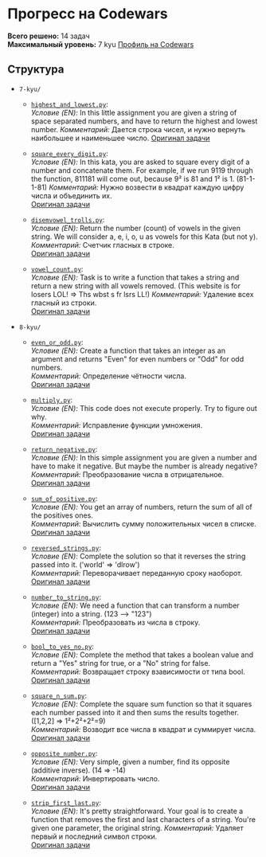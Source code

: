 # Прогресс на Codewars  
**Всего решено:** 14 задач  
**Максимальный уровень:** 7 kyu 
[Профиль на Codewars](https://www.codewars.com/users/Max02117)  

## Структура  
- `7-kyu/` 
  -  [`highest_and_lowest.py`](7-kyu/highest_and_lowest.py):  
    *Условие (EN):* In this little assignment you are given a string of space separated numbers, and have to return the highest and lowest number.
    *Комментарий:*  Дается строка чисел, и нужно вернуть наибольшее и наименьшее число. 
    [Оригинал задачи](https://www.codewars.com/kata/554b4ac871d6813a03000035)  

  -  [`square_every_digit.py`](7-kyu/square_every_digit.py):  
    *Условие (EN):* In this kata, you are asked to square every digit of a number and concatenate them. For example, if we run 9119 through the function, 811181 will come out, because 9² is 81 and 1² is 1. (81-1-1-81)
    *Комментарий:* Нужно возвести в квадрат каждую цифру числа и объединить их.  
    [Оригинал задачи](https://www.codewars.com/kata/546e2562b03326a88e000020)  

  -  [`disemvowel_trolls.py`](7-kyu/disemvowel_trolls.py):  
    *Условие (EN):* Return the number (count) of vowels in the given string. We will consider a, e, i, o, u as vowels for this Kata (but not y).
    *Комментарий:* Счетчик гласных в строке.  
    [Оригинал задачи](https://www.codewars.com/kata/54ff3102c1bad923760001f3)  

  -  [`vowel_count.py`](7-kyu/vowel_count.py):  
    *Условие (EN):* Task is to write a function that takes a string and return a new string with all vowels removed. (This website is for losers LOL! => Ths wbst s fr lsrs LL!)
    *Комментарий:* Удаление всех гласный из строки.  
    [Оригинал задачи](https://www.codewars.com/kata/52fba66badcd10859f00097e)  

- `8-kyu/`  
  - [`even_or_odd.py`](8-kyu/even_or_odd.py):  
    *Условие (EN):* Create a function that takes an integer as an argument and returns "Even" for even numbers or "Odd" for odd numbers.  
    *Комментарий:* Определение чётности числа.  
    [Оригинал задачи](https://www.codewars.com/kata/53da3dbb4a5168369a0000fe)  

  - [`multiply.py`](8-kyu/multiply.py):  
    *Условие (EN):* This code does not execute properly. Try to figure out why.  
    *Комментарий:* Исправление функции умножения.  
    [Оригинал задачи](https://www.codewars.com/kata/50654ddff44f800200000004)  

  - [`return_negative.py`](8-kyu/return_negative.py):  
    *Условие (EN):* In this simple assignment you are given a number and have to make it negative. But maybe the number is already negative?  
    *Комментарий:* Преобразование числа в отрицательное.  
    [Оригинал задачи](https://www.codewars.com/kata/55685cd7ad70877c23000102)  

  - [`sum_of_positive.py`](8-kyu/sum_of_positive.py):  
    *Условие (EN):* You get an array of numbers, return the sum of all of the positives ones.  
    *Комментарий:* Вычислить сумму положительных чисел в списке.  
    [Оригинал задачи](https://www.codewars.com/kata/5715eaedb436cf5606000381)  

  -  [`reversed_strings.py`](8-kyu/reversed_strings.py):  
    *Условие (EN):* Complete the solution so that it reverses the string passed into it. ('world'  =>  'dlrow')   
    *Комментарий:* Переворачивает переданную сроку наоборот.  
    [Оригинал задачи](https://www.codewars.com/kata/5168bb5dfe9a00b126000018)  

  -  [`number_to_string.py`](8-kyu/number_to_string.py):  
    *Условие (EN):* We need a function that can transform a number (integer) into a string. (123  --> "123")   
    *Комментарий:* Преобразовать из числа в строку.  
    [Оригинал задачи](https://www.codewars.com/kata/5265326f5fda8eb1160004c8)  

  -  [`bool_to_yes_no.py`](8-kyu/bool_to_yes_no.py):  
    *Условие (EN):* Complete the method that takes a boolean value and return a "Yes" string for true, or a "No" string for false.   
    *Комментарий:* Возвращает строку взависимости от типа bool.  
    [Оригинал задачи](https://www.codewars.com/kata/53369039d7ab3ac506000467)  

  -  [`square_n_sum.py`](8-kyu/square_n_sum.py):  
    *Условие (EN):* Complete the square sum function so that it squares each number passed into it and then sums the results together. ([1,2,2] => 1²+2²+2²=9)  
    *Комментарий:* Возводит все числа в квадрат и суммирует числа.  
    [Оригинал задачи](https://www.codewars.com/kata/515e271a311df0350d00000f)  

  -  [`opposite_number.py`](8-kyu/opposite_number.py):  
    *Условие (EN):* Very simple, given a number, find its opposite (additive inverse). (14 => -14)  
    *Комментарий:* Инвертировать число.  
    [Оригинал задачи](https://www.codewars.com/kata/56dec885c54a926dcd001095)  

  -  [`strip_first_last.py`](8-kyu/strip_first_last.py):  
    *Условие (EN):* It's pretty straightforward. Your goal is to create a function that removes the first and last characters of a string. You're given one parameter, the original string.
    *Комментарий:* Удаляет первый и последний символ строки.  
    [Оригинал задачи](https://www.codewars.com/kata/56bc28ad5bdaeb48760009b0)    
